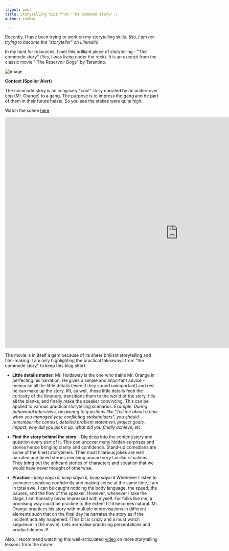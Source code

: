 ```yaml
---
layout: post
title: Storytelling tips from "The commode story" 🚽
author: rashmi

---
```


Recently, I have been trying to work on my storytelling skills.
*(No, I am not trying to become the "storyteller" on LinkedIn)*

In my hunt for resources, I met this brilliant piece of storytelling - "The commode story" (Yes, I was living under the rock). It is an excerpt from the classic movie " The Reservoir Dogs" by Tarantino.

![image](https://images.app.goo.gl/NzA3JuHo4WWX7pnw8)


**Context (Spoiler Alert)**

The commode story is an imaginary "cool" story narrated by an undercover cop (Mr. Orange) to a gang. The purpose is to impress the gang and be part of them in their future heists. So you see the stakes were quite high.


Watch the scene [here](
https://www.youtube.com/watch?v=7P-f-nzOTV4)

<iframe width="1130" height="753" src="https://www.youtube.com/embed/7P-f-nzOTV4" title="YouTube video player" frameborder="0" allow="accelerometer; autoplay; clipboard-write; encrypted-media; gyroscope; picture-in-picture" allowfullscreen></iframe>

The movie is in itself a gem because of its sheer brilliant storytelling and film-making. I am only highlighting the practical takeaways from "the commode story" to keep this blog short.


- **Little details matter**: Mr. Holdaway is the one who trains Mr. Orange in perfecting his narration. He gives a simple and important advice - memorise all the little details (even if they sound unimportant) and rest he can make up the story. IRL as well, these little details feed the curiosity of the listeners, transitions them to the world of the story, fills all the blanks, and finally make the speaker convincing. This can be applied to various practical storytelling scenarios. *Example: During behavorial interviews, answering to questions like "Tell me about a time when you managed your conflicting stakeholders", you should remember the context, detailed problem statement, project goals, impact, why did you pick it up, what did you finally achieve, etc.* 

- **Find the story behind the story** - Dig deep into the content/story and question every part of it. This can uncover many hidden surprises and stories hence bringing clarity and confidence. Stand-up comedians are some of the finest storytellers. Their most hilarious jokes are well narrated and timed stories revolving around very familiar situations. They bring out the unheard stories of characters and situation that we would have never thought of otherwise.

- **Practice** - *keep sayin it, keep sayin it, keep sayin it*
 Whenever I listen to someone speaking confidently and making sense at the same time, I am in total awe. I can be caught noticing the body language, the speed, the pauses, and the flow of the speaker. However, whenever I take the stage, I am honestly never impressed with myself. For folks like me, a promising way could be practice to the extent till it becomes natural. Mr. Orange practices his story with multiple improvisations in different elements such that on the final day he narrates the story as if the incident actually happened. (This bit is crazy and a must watch sequence in the movie). Lets normalise practising presentations and product demos :P.

Also, I recommend watching this well-articulated [video](https://www.youtube.com/watch?v=CoM8AlEyjws) on more storytelling lessons from the movie. 